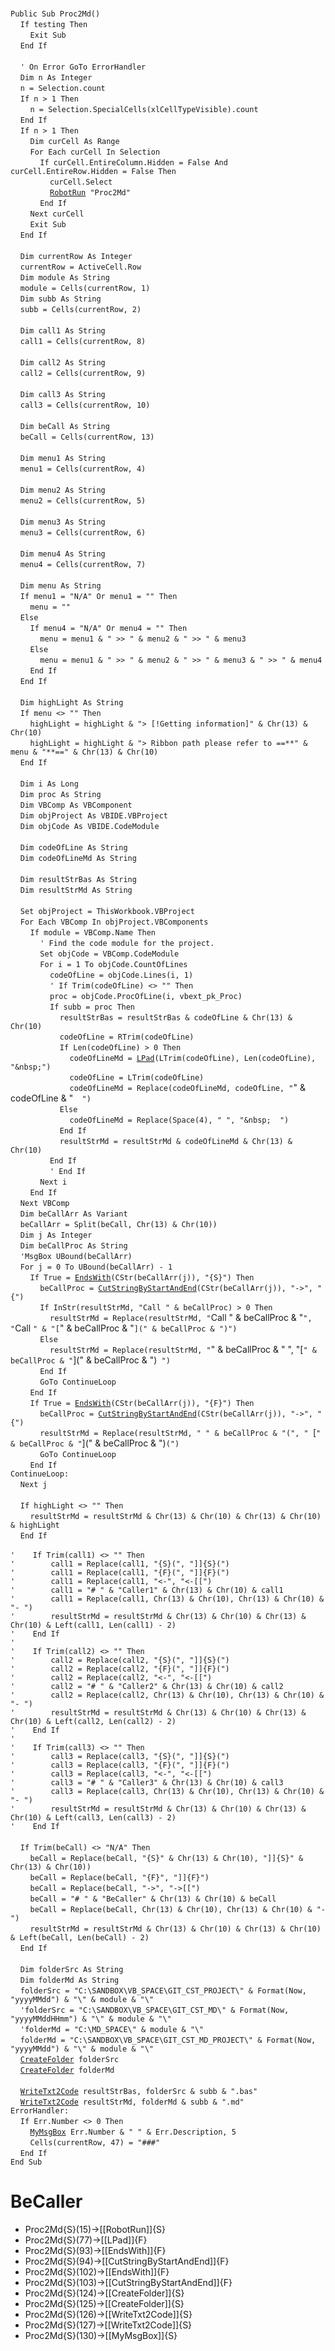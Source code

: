 &nbsp;  &nbsp;  &nbsp;  &nbsp;  
`Public Sub Proc2Md()`  
&nbsp;&nbsp;&nbsp;&nbsp;`If testing Then`  
&nbsp;&nbsp;&nbsp;&nbsp;&nbsp;&nbsp;&nbsp;&nbsp;`Exit Sub`  
&nbsp;&nbsp;&nbsp;&nbsp;`End If`  
&nbsp;  &nbsp;  &nbsp;  &nbsp;  
&nbsp;&nbsp;&nbsp;&nbsp;`' On Error GoTo ErrorHandler`  
&nbsp;&nbsp;&nbsp;&nbsp;`Dim n As Integer`  
&nbsp;&nbsp;&nbsp;&nbsp;`n = Selection.count`  
&nbsp;&nbsp;&nbsp;&nbsp;`If n > 1 Then`  
&nbsp;&nbsp;&nbsp;&nbsp;&nbsp;&nbsp;&nbsp;&nbsp;`n = Selection.SpecialCells(xlCellTypeVisible).count`  
&nbsp;&nbsp;&nbsp;&nbsp;`End If`  
&nbsp;&nbsp;&nbsp;&nbsp;`If n > 1 Then`  
&nbsp;&nbsp;&nbsp;&nbsp;&nbsp;&nbsp;&nbsp;&nbsp;`Dim curCell As Range`  
&nbsp;&nbsp;&nbsp;&nbsp;&nbsp;&nbsp;&nbsp;&nbsp;`For Each curCell In Selection`  
&nbsp;&nbsp;&nbsp;&nbsp;&nbsp;&nbsp;&nbsp;&nbsp;&nbsp;&nbsp;&nbsp;&nbsp;`If curCell.EntireColumn.Hidden = False And curCell.EntireRow.Hidden = False Then`  
&nbsp;&nbsp;&nbsp;&nbsp;&nbsp;&nbsp;&nbsp;&nbsp;&nbsp;&nbsp;&nbsp;&nbsp;&nbsp;&nbsp;&nbsp;&nbsp;`curCell.Select`  
&nbsp;&nbsp;&nbsp;&nbsp;&nbsp;&nbsp;&nbsp;&nbsp;&nbsp;&nbsp;&nbsp;&nbsp;&nbsp;&nbsp;&nbsp;&nbsp;[`RobotRun`](RobotRun)` "Proc2Md"`  
&nbsp;&nbsp;&nbsp;&nbsp;&nbsp;&nbsp;&nbsp;&nbsp;&nbsp;&nbsp;&nbsp;&nbsp;`End If`  
&nbsp;&nbsp;&nbsp;&nbsp;&nbsp;&nbsp;&nbsp;&nbsp;`Next curCell`  
&nbsp;&nbsp;&nbsp;&nbsp;&nbsp;&nbsp;&nbsp;&nbsp;`Exit Sub`  
&nbsp;&nbsp;&nbsp;&nbsp;`End If`  
&nbsp;  &nbsp;  &nbsp;  &nbsp;  
&nbsp;&nbsp;&nbsp;&nbsp;`Dim currentRow As Integer`  
&nbsp;&nbsp;&nbsp;&nbsp;`currentRow = ActiveCell.Row`  
&nbsp;&nbsp;&nbsp;&nbsp;`Dim module As String`  
&nbsp;&nbsp;&nbsp;&nbsp;`module = Cells(currentRow, 1)`  
&nbsp;&nbsp;&nbsp;&nbsp;`Dim subb As String`  
&nbsp;&nbsp;&nbsp;&nbsp;`subb = Cells(currentRow, 2)`  
&nbsp;  &nbsp;  &nbsp;  &nbsp;  
&nbsp;&nbsp;&nbsp;&nbsp;`Dim call1 As String`  
&nbsp;&nbsp;&nbsp;&nbsp;`call1 = Cells(currentRow, 8)`  
&nbsp;  &nbsp;  &nbsp;  &nbsp;  
&nbsp;&nbsp;&nbsp;&nbsp;`Dim call2 As String`  
&nbsp;&nbsp;&nbsp;&nbsp;`call2 = Cells(currentRow, 9)`  
&nbsp;  &nbsp;  &nbsp;  &nbsp;  
&nbsp;&nbsp;&nbsp;&nbsp;`Dim call3 As String`  
&nbsp;&nbsp;&nbsp;&nbsp;`call3 = Cells(currentRow, 10)`  
&nbsp;  &nbsp;  &nbsp;  &nbsp;  
&nbsp;&nbsp;&nbsp;&nbsp;`Dim beCall As String`  
&nbsp;&nbsp;&nbsp;&nbsp;`beCall = Cells(currentRow, 13)`  
&nbsp;  &nbsp;  &nbsp;  &nbsp;  
&nbsp;&nbsp;&nbsp;&nbsp;`Dim menu1 As String`  
&nbsp;&nbsp;&nbsp;&nbsp;`menu1 = Cells(currentRow, 4)`  
&nbsp;  &nbsp;  &nbsp;  &nbsp;  
&nbsp;&nbsp;&nbsp;&nbsp;`Dim menu2 As String`  
&nbsp;&nbsp;&nbsp;&nbsp;`menu2 = Cells(currentRow, 5)`  
&nbsp;  &nbsp;  &nbsp;  &nbsp;  
&nbsp;&nbsp;&nbsp;&nbsp;`Dim menu3 As String`  
&nbsp;&nbsp;&nbsp;&nbsp;`menu3 = Cells(currentRow, 6)`  
&nbsp;  &nbsp;  &nbsp;  &nbsp;  
&nbsp;&nbsp;&nbsp;&nbsp;`Dim menu4 As String`  
&nbsp;&nbsp;&nbsp;&nbsp;`menu4 = Cells(currentRow, 7)`  
&nbsp;  &nbsp;  &nbsp;  &nbsp;  
&nbsp;&nbsp;&nbsp;&nbsp;`Dim menu As String`  
&nbsp;&nbsp;&nbsp;&nbsp;`If menu1 = "N/A" Or menu1 = "" Then`  
&nbsp;&nbsp;&nbsp;&nbsp;&nbsp;&nbsp;&nbsp;&nbsp;`menu = ""`  
&nbsp;&nbsp;&nbsp;&nbsp;`Else`  
&nbsp;&nbsp;&nbsp;&nbsp;&nbsp;&nbsp;&nbsp;&nbsp;`If menu4 = "N/A" Or menu4 = "" Then`  
&nbsp;&nbsp;&nbsp;&nbsp;&nbsp;&nbsp;&nbsp;&nbsp;&nbsp;&nbsp;&nbsp;&nbsp;`menu = menu1 & " >> " & menu2 & " >> " & menu3`  
&nbsp;&nbsp;&nbsp;&nbsp;&nbsp;&nbsp;&nbsp;&nbsp;`Else`  
&nbsp;&nbsp;&nbsp;&nbsp;&nbsp;&nbsp;&nbsp;&nbsp;&nbsp;&nbsp;&nbsp;&nbsp;`menu = menu1 & " >> " & menu2 & " >> " & menu3 & " >> " & menu4`  
&nbsp;&nbsp;&nbsp;&nbsp;&nbsp;&nbsp;&nbsp;&nbsp;`End If`  
&nbsp;&nbsp;&nbsp;&nbsp;`End If`  
&nbsp;  &nbsp;  &nbsp;  &nbsp;  
&nbsp;&nbsp;&nbsp;&nbsp;`Dim highLight As String`  
&nbsp;&nbsp;&nbsp;&nbsp;`If menu <> "" Then`  
&nbsp;&nbsp;&nbsp;&nbsp;&nbsp;&nbsp;&nbsp;&nbsp;`highLight = highLight & "> [!Getting information]" & Chr(13) & Chr(10)`  
&nbsp;&nbsp;&nbsp;&nbsp;&nbsp;&nbsp;&nbsp;&nbsp;`highLight = highLight & "> Ribbon path please refer to ==**" & menu & "**==" & Chr(13) & Chr(10)`  
&nbsp;&nbsp;&nbsp;&nbsp;`End If`  
&nbsp;  &nbsp;  &nbsp;  &nbsp;  
&nbsp;&nbsp;&nbsp;&nbsp;`Dim i As Long`  
&nbsp;&nbsp;&nbsp;&nbsp;`Dim proc As String`  
&nbsp;&nbsp;&nbsp;&nbsp;`Dim VBComp As VBComponent`  
&nbsp;&nbsp;&nbsp;&nbsp;`Dim objProject As VBIDE.VBProject`  
&nbsp;&nbsp;&nbsp;&nbsp;`Dim objCode As VBIDE.CodeModule`  
&nbsp;  &nbsp;  &nbsp;  &nbsp;  
&nbsp;&nbsp;&nbsp;&nbsp;`Dim codeOfLine As String`  
&nbsp;&nbsp;&nbsp;&nbsp;`Dim codeOfLineMd As String`  
&nbsp;  &nbsp;  &nbsp;  &nbsp;  
&nbsp;&nbsp;&nbsp;&nbsp;`Dim resultStrBas As String`  
&nbsp;&nbsp;&nbsp;&nbsp;`Dim resultStrMd As String`  
&nbsp;  &nbsp;  &nbsp;  &nbsp;  
&nbsp;&nbsp;&nbsp;&nbsp;`Set objProject = ThisWorkbook.VBProject`  
&nbsp;&nbsp;&nbsp;&nbsp;`For Each VBComp In objProject.VBComponents`  
&nbsp;&nbsp;&nbsp;&nbsp;&nbsp;&nbsp;&nbsp;&nbsp;`If module = VBComp.Name Then`  
&nbsp;&nbsp;&nbsp;&nbsp;&nbsp;&nbsp;&nbsp;&nbsp;&nbsp;&nbsp;&nbsp;&nbsp;`' Find the code module for the project.`  
&nbsp;&nbsp;&nbsp;&nbsp;&nbsp;&nbsp;&nbsp;&nbsp;&nbsp;&nbsp;&nbsp;&nbsp;`Set objCode = VBComp.CodeModule`  
&nbsp;&nbsp;&nbsp;&nbsp;&nbsp;&nbsp;&nbsp;&nbsp;&nbsp;&nbsp;&nbsp;&nbsp;`For i = 1 To objCode.CountOfLines`  
&nbsp;&nbsp;&nbsp;&nbsp;&nbsp;&nbsp;&nbsp;&nbsp;&nbsp;&nbsp;&nbsp;&nbsp;&nbsp;&nbsp;&nbsp;&nbsp;`codeOfLine = objCode.Lines(i, 1)`  
&nbsp;&nbsp;&nbsp;&nbsp;&nbsp;&nbsp;&nbsp;&nbsp;&nbsp;&nbsp;&nbsp;&nbsp;&nbsp;&nbsp;&nbsp;&nbsp;`' If Trim(codeOfLine) <> "" Then`  
&nbsp;&nbsp;&nbsp;&nbsp;&nbsp;&nbsp;&nbsp;&nbsp;&nbsp;&nbsp;&nbsp;&nbsp;&nbsp;&nbsp;&nbsp;&nbsp;`proc = objCode.ProcOfLine(i, vbext_pk_Proc)`  
&nbsp;&nbsp;&nbsp;&nbsp;&nbsp;&nbsp;&nbsp;&nbsp;&nbsp;&nbsp;&nbsp;&nbsp;&nbsp;&nbsp;&nbsp;&nbsp;`If subb = proc Then`  
&nbsp;&nbsp;&nbsp;&nbsp;&nbsp;&nbsp;&nbsp;&nbsp;&nbsp;&nbsp;&nbsp;&nbsp;&nbsp;&nbsp;&nbsp;&nbsp;&nbsp;&nbsp;&nbsp;&nbsp;`resultStrBas = resultStrBas & codeOfLine & Chr(13) & Chr(10)`  
&nbsp;&nbsp;&nbsp;&nbsp;&nbsp;&nbsp;&nbsp;&nbsp;&nbsp;&nbsp;&nbsp;&nbsp;&nbsp;&nbsp;&nbsp;&nbsp;&nbsp;&nbsp;&nbsp;&nbsp;`codeOfLine = RTrim(codeOfLine)`  
&nbsp;&nbsp;&nbsp;&nbsp;&nbsp;&nbsp;&nbsp;&nbsp;&nbsp;&nbsp;&nbsp;&nbsp;&nbsp;&nbsp;&nbsp;&nbsp;&nbsp;&nbsp;&nbsp;&nbsp;`If Len(codeOfLine) > 0 Then`  
&nbsp;&nbsp;&nbsp;&nbsp;&nbsp;&nbsp;&nbsp;&nbsp;&nbsp;&nbsp;&nbsp;&nbsp;&nbsp;&nbsp;&nbsp;&nbsp;&nbsp;&nbsp;&nbsp;&nbsp;&nbsp;&nbsp;&nbsp;&nbsp;`codeOfLineMd = `[`LPad`](LPad)`(LTrim(codeOfLine), Len(codeOfLine), "&nbsp;")`  
&nbsp;&nbsp;&nbsp;&nbsp;&nbsp;&nbsp;&nbsp;&nbsp;&nbsp;&nbsp;&nbsp;&nbsp;&nbsp;&nbsp;&nbsp;&nbsp;&nbsp;&nbsp;&nbsp;&nbsp;&nbsp;&nbsp;&nbsp;&nbsp;`codeOfLine = LTrim(codeOfLine)`  
&nbsp;&nbsp;&nbsp;&nbsp;&nbsp;&nbsp;&nbsp;&nbsp;&nbsp;&nbsp;&nbsp;&nbsp;&nbsp;&nbsp;&nbsp;&nbsp;&nbsp;&nbsp;&nbsp;&nbsp;&nbsp;&nbsp;&nbsp;&nbsp;`codeOfLineMd = Replace(codeOfLineMd, codeOfLine, "`" & codeOfLine & "`  ")`  
&nbsp;&nbsp;&nbsp;&nbsp;&nbsp;&nbsp;&nbsp;&nbsp;&nbsp;&nbsp;&nbsp;&nbsp;&nbsp;&nbsp;&nbsp;&nbsp;&nbsp;&nbsp;&nbsp;&nbsp;`Else`  
&nbsp;&nbsp;&nbsp;&nbsp;&nbsp;&nbsp;&nbsp;&nbsp;&nbsp;&nbsp;&nbsp;&nbsp;&nbsp;&nbsp;&nbsp;&nbsp;&nbsp;&nbsp;&nbsp;&nbsp;&nbsp;&nbsp;&nbsp;&nbsp;`codeOfLineMd = Replace(Space(4), " ", "&nbsp;  ")`  
&nbsp;&nbsp;&nbsp;&nbsp;&nbsp;&nbsp;&nbsp;&nbsp;&nbsp;&nbsp;&nbsp;&nbsp;&nbsp;&nbsp;&nbsp;&nbsp;&nbsp;&nbsp;&nbsp;&nbsp;`End If`  
&nbsp;&nbsp;&nbsp;&nbsp;&nbsp;&nbsp;&nbsp;&nbsp;&nbsp;&nbsp;&nbsp;&nbsp;&nbsp;&nbsp;&nbsp;&nbsp;&nbsp;&nbsp;&nbsp;&nbsp;`resultStrMd = resultStrMd & codeOfLineMd & Chr(13) & Chr(10)`  
&nbsp;&nbsp;&nbsp;&nbsp;&nbsp;&nbsp;&nbsp;&nbsp;&nbsp;&nbsp;&nbsp;&nbsp;&nbsp;&nbsp;&nbsp;&nbsp;`End If`  
&nbsp;&nbsp;&nbsp;&nbsp;&nbsp;&nbsp;&nbsp;&nbsp;&nbsp;&nbsp;&nbsp;&nbsp;&nbsp;&nbsp;&nbsp;&nbsp;`' End If`  
&nbsp;&nbsp;&nbsp;&nbsp;&nbsp;&nbsp;&nbsp;&nbsp;&nbsp;&nbsp;&nbsp;&nbsp;`Next i`  
&nbsp;&nbsp;&nbsp;&nbsp;&nbsp;&nbsp;&nbsp;&nbsp;`End If`  
&nbsp;&nbsp;&nbsp;&nbsp;`Next VBComp`  
&nbsp;&nbsp;&nbsp;&nbsp;`Dim beCallArr As Variant`  
&nbsp;&nbsp;&nbsp;&nbsp;`beCallArr = Split(beCall, Chr(13) & Chr(10))`  
&nbsp;&nbsp;&nbsp;&nbsp;`Dim j As Integer`  
&nbsp;&nbsp;&nbsp;&nbsp;`Dim beCallProc As String`  
&nbsp;&nbsp;&nbsp;&nbsp;`'MsgBox UBound(beCallArr)`  
&nbsp;&nbsp;&nbsp;&nbsp;`For j = 0 To UBound(beCallArr) - 1`  
&nbsp;&nbsp;&nbsp;&nbsp;&nbsp;&nbsp;&nbsp;&nbsp;`If True = `[`EndsWith`](EndsWith)`(CStr(beCallArr(j)), "{S}") Then`  
&nbsp;&nbsp;&nbsp;&nbsp;&nbsp;&nbsp;&nbsp;&nbsp;&nbsp;&nbsp;&nbsp;&nbsp;`beCallProc = `[`CutStringByStartAndEnd`](CutStringByStartAndEnd)`(CStr(beCallArr(j)), "->", "{")`  
&nbsp;&nbsp;&nbsp;&nbsp;&nbsp;&nbsp;&nbsp;&nbsp;&nbsp;&nbsp;&nbsp;&nbsp;`If InStr(resultStrMd, "Call " & beCallProc) > 0 Then`  
&nbsp;&nbsp;&nbsp;&nbsp;&nbsp;&nbsp;&nbsp;&nbsp;&nbsp;&nbsp;&nbsp;&nbsp;&nbsp;&nbsp;&nbsp;&nbsp;`resultStrMd = Replace(resultStrMd, "`Call " & beCallProc & "`", "`Call `" & "[`" & beCallProc & "`](" & beCallProc & ")")`  
&nbsp;&nbsp;&nbsp;&nbsp;&nbsp;&nbsp;&nbsp;&nbsp;&nbsp;&nbsp;&nbsp;&nbsp;`Else`  
&nbsp;&nbsp;&nbsp;&nbsp;&nbsp;&nbsp;&nbsp;&nbsp;&nbsp;&nbsp;&nbsp;&nbsp;&nbsp;&nbsp;&nbsp;&nbsp;`resultStrMd = Replace(resultStrMd, "`" & beCallProc & " ", "[`" & beCallProc & "`](" & beCallProc & ")` ")`  
&nbsp;&nbsp;&nbsp;&nbsp;&nbsp;&nbsp;&nbsp;&nbsp;&nbsp;&nbsp;&nbsp;&nbsp;`End If`  
&nbsp;&nbsp;&nbsp;&nbsp;&nbsp;&nbsp;&nbsp;&nbsp;&nbsp;&nbsp;&nbsp;&nbsp;`GoTo ContinueLoop`  
&nbsp;&nbsp;&nbsp;&nbsp;&nbsp;&nbsp;&nbsp;&nbsp;`End If`  
&nbsp;&nbsp;&nbsp;&nbsp;&nbsp;&nbsp;&nbsp;&nbsp;`If True = `[`EndsWith`](EndsWith)`(CStr(beCallArr(j)), "{F}") Then`  
&nbsp;&nbsp;&nbsp;&nbsp;&nbsp;&nbsp;&nbsp;&nbsp;&nbsp;&nbsp;&nbsp;&nbsp;`beCallProc = `[`CutStringByStartAndEnd`](CutStringByStartAndEnd)`(CStr(beCallArr(j)), "->", "{")`  
&nbsp;&nbsp;&nbsp;&nbsp;&nbsp;&nbsp;&nbsp;&nbsp;&nbsp;&nbsp;&nbsp;&nbsp;`resultStrMd = Replace(resultStrMd, " " & beCallProc & "(", " `[`" & beCallProc & "`](" & beCallProc & ")`(")`  
&nbsp;&nbsp;&nbsp;&nbsp;&nbsp;&nbsp;&nbsp;&nbsp;&nbsp;&nbsp;&nbsp;&nbsp;`GoTo ContinueLoop`  
&nbsp;&nbsp;&nbsp;&nbsp;&nbsp;&nbsp;&nbsp;&nbsp;`End If`  
`ContinueLoop:`  
&nbsp;&nbsp;&nbsp;&nbsp;`Next j`  
&nbsp;  &nbsp;  &nbsp;  &nbsp;  
&nbsp;&nbsp;&nbsp;&nbsp;`If highLight <> "" Then`  
&nbsp;&nbsp;&nbsp;&nbsp;&nbsp;&nbsp;&nbsp;&nbsp;`resultStrMd = resultStrMd & Chr(13) & Chr(10) & Chr(13) & Chr(10) & highLight`  
&nbsp;&nbsp;&nbsp;&nbsp;`End If`  
&nbsp;  &nbsp;  &nbsp;  &nbsp;  
`'    If Trim(call1) <> "" Then`  
`'        call1 = Replace(call1, "{S}(", "]]{S}(")`  
`'        call1 = Replace(call1, "{F}(", "]]{F}(")`  
`'        call1 = Replace(call1, "<-", "<-[[")`  
`'        call1 = "# " & "Caller1" & Chr(13) & Chr(10) & call1`  
`'        call1 = Replace(call1, Chr(13) & Chr(10), Chr(13) & Chr(10) & "- ")`  
`'        resultStrMd = resultStrMd & Chr(13) & Chr(10) & Chr(13) & Chr(10) & Left(call1, Len(call1) - 2)`  
`'    End If`  
`'`  
`'    If Trim(call2) <> "" Then`  
`'        call2 = Replace(call2, "{S}(", "]]{S}(")`  
`'        call2 = Replace(call2, "{F}(", "]]{F}(")`  
`'        call2 = Replace(call2, "<-", "<-[[")`  
`'        call2 = "# " & "Caller2" & Chr(13) & Chr(10) & call2`  
`'        call2 = Replace(call2, Chr(13) & Chr(10), Chr(13) & Chr(10) & "- ")`  
`'        resultStrMd = resultStrMd & Chr(13) & Chr(10) & Chr(13) & Chr(10) & Left(call2, Len(call2) - 2)`  
`'    End If`  
`'`  
`'    If Trim(call3) <> "" Then`  
`'        call3 = Replace(call3, "{S}(", "]]{S}(")`  
`'        call3 = Replace(call3, "{F}(", "]]{F}(")`  
`'        call3 = Replace(call3, "<-", "<-[[")`  
`'        call3 = "# " & "Caller3" & Chr(13) & Chr(10) & call3`  
`'        call3 = Replace(call3, Chr(13) & Chr(10), Chr(13) & Chr(10) & "- ")`  
`'        resultStrMd = resultStrMd & Chr(13) & Chr(10) & Chr(13) & Chr(10) & Left(call3, Len(call3) - 2)`  
`'    End If`  
&nbsp;  &nbsp;  &nbsp;  &nbsp;  
&nbsp;&nbsp;&nbsp;&nbsp;`If Trim(beCall) <> "N/A" Then`  
&nbsp;&nbsp;&nbsp;&nbsp;&nbsp;&nbsp;&nbsp;&nbsp;`beCall = Replace(beCall, "{S}" & Chr(13) & Chr(10), "]]{S}" & Chr(13) & Chr(10))`  
&nbsp;&nbsp;&nbsp;&nbsp;&nbsp;&nbsp;&nbsp;&nbsp;`beCall = Replace(beCall, "{F}", "]]{F}")`  
&nbsp;&nbsp;&nbsp;&nbsp;&nbsp;&nbsp;&nbsp;&nbsp;`beCall = Replace(beCall, "->", "->[[")`  
&nbsp;&nbsp;&nbsp;&nbsp;&nbsp;&nbsp;&nbsp;&nbsp;`beCall = "# " & "BeCaller" & Chr(13) & Chr(10) & beCall`  
&nbsp;&nbsp;&nbsp;&nbsp;&nbsp;&nbsp;&nbsp;&nbsp;`beCall = Replace(beCall, Chr(13) & Chr(10), Chr(13) & Chr(10) & "- ")`  
&nbsp;&nbsp;&nbsp;&nbsp;&nbsp;&nbsp;&nbsp;&nbsp;`resultStrMd = resultStrMd & Chr(13) & Chr(10) & Chr(13) & Chr(10) & Left(beCall, Len(beCall) - 2)`  
&nbsp;&nbsp;&nbsp;&nbsp;`End If`  
&nbsp;  &nbsp;  &nbsp;  &nbsp;  
&nbsp;&nbsp;&nbsp;&nbsp;`Dim folderSrc As String`  
&nbsp;&nbsp;&nbsp;&nbsp;`Dim folderMd As String`  
&nbsp;&nbsp;&nbsp;&nbsp;`folderSrc = "C:\SANDBOX\VB_SPACE\GIT_CST_PROJECT\" & Format(Now, "yyyyMMdd") & "\" & module & "\"`  
&nbsp;&nbsp;&nbsp;&nbsp;`'folderSrc = "C:\SANDBOX\VB_SPACE\GIT_CST_MD\" & Format(Now, "yyyyMMddHHmm") & "\" & module & "\"`  
&nbsp;&nbsp;&nbsp;&nbsp;`'folderMd = "C:\MD_SPACE\" & module & "\"`  
&nbsp;&nbsp;&nbsp;&nbsp;`folderMd = "C:\SANDBOX\VB_SPACE\GIT_CST_MD_PROJECT\" & Format(Now, "yyyyMMdd") & "\" & module & "\"`  
&nbsp;&nbsp;&nbsp;&nbsp;[`CreateFolder`](CreateFolder)` folderSrc`  
&nbsp;&nbsp;&nbsp;&nbsp;[`CreateFolder`](CreateFolder)` folderMd`  
&nbsp;  &nbsp;  &nbsp;  &nbsp;  
&nbsp;&nbsp;&nbsp;&nbsp;[`WriteTxt2Code`](WriteTxt2Code)` resultStrBas, folderSrc & subb & ".bas"`  
&nbsp;&nbsp;&nbsp;&nbsp;[`WriteTxt2Code`](WriteTxt2Code)` resultStrMd, folderMd & subb & ".md"`  
`ErrorHandler:`  
&nbsp;&nbsp;&nbsp;&nbsp;`If Err.Number <> 0 Then`  
&nbsp;&nbsp;&nbsp;&nbsp;&nbsp;&nbsp;&nbsp;&nbsp;[`MyMsgBox`](MyMsgBox)` Err.Number & " " & Err.Description, 5`  
&nbsp;&nbsp;&nbsp;&nbsp;&nbsp;&nbsp;&nbsp;&nbsp;`Cells(currentRow, 47) = "###"`  
&nbsp;&nbsp;&nbsp;&nbsp;`End If`  
`End Sub`  


# BeCaller
- Proc2Md{S}(15)->[[RobotRun]]{S}
- Proc2Md{S}(77)->[[LPad]]{F}
- Proc2Md{S}(93)->[[EndsWith]]{F}
- Proc2Md{S}(94)->[[CutStringByStartAndEnd]]{F}
- Proc2Md{S}(102)->[[EndsWith]]{F}
- Proc2Md{S}(103)->[[CutStringByStartAndEnd]]{F}
- Proc2Md{S}(124)->[[CreateFolder]]{S}
- Proc2Md{S}(125)->[[CreateFolder]]{S}
- Proc2Md{S}(126)->[[WriteTxt2Code]]{S}
- Proc2Md{S}(127)->[[WriteTxt2Code]]{S}
- Proc2Md{S}(130)->[[MyMsgBox]]{S}

